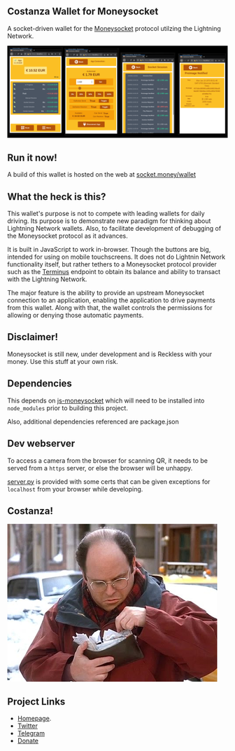 Costanza Wallet for Moneysocket
----

A socket-driven wallet for the [Moneysocket](https://socket.money) protocol utilzing the Lightning Network.

![Interface](img/interface.png)

Run it now!
----

A build of this wallet is hosted on the web at [socket.money/wallet](https://socket.money/wallet)

What the heck is this?
----

This wallet's purpose is not to compete with leading wallets for daily driving. Its purpose is to demonstrate new paradigm for thinking about Lightning Network wallets. Also, to facilitate development of debugging of the Moneysocket protocol as it advances.

It is built in JavaScript to work in-browser. Though the buttons are big, intended for using on mobile touchscreens. It does not do Lightnin Network functionality itself, but rather tethers to a Moneysocket protocol provider such as the [Terminus](https://github.com/moneysocket/terminus) endpoint to obtain its balance and ability to transact with the Lightning Network.


The major feature is the ability to provide an upstream Moneysocket connection to an application, enabling the application to drive payments from this wallet. Along with that, the wallet controls the permissions for allowing or denying those automatic payments.


Disclaimer!
-----

Moneysocket is still new, under development and is Reckless with your money. Use this stuff at your own risk.


Dependencies
------------------------------------------------------------------------

This depends on [js-moneysocket](https://github.com/moneysocket/js-moneysocket) which will need to be installed into `node_modules` prior to building this project.

Also, additional dependencies referenced are package.json


Dev webserver
------------------------------------------------------------------------

To access a camera from the browser for scanning QR, it needs to be served from a `https` server, or else the browser will be unhappy.

[server.py](server.py) is provided with some certs that can be given exceptions for `localhost` from your browser while developing.


Costanza!
------------------------------------------------------------------------

![Costanza](img/costanza.jpeg)

Project Links
------------------------------------------------------------------------

- [Homepage](https://socket.money).
- [Twitter](https://twitter.com/moneysocket)
- [Telegram](https://t.me/moneysocket)
- [Donate](https://socket.money/#donate)

